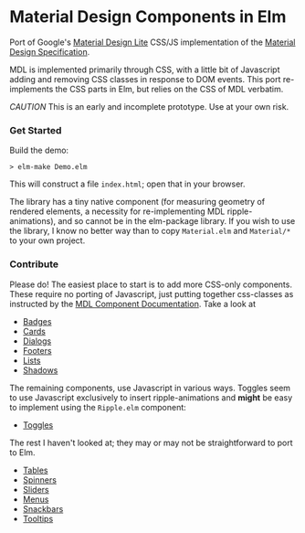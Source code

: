 # Material Design Components in Elm

Port of Google's
[Material Design Lite](https://www.getmdl.io/)
CSS/JS implementation of the
[Material Design Specification](https://www.google.com/design/spec/material-design/introduction.html).

MDL is implemented primarily through CSS, with a little bit of Javascript
adding and removing CSS classes in response to DOM events. This port
re-implements the CSS parts in Elm, but relies on the CSS of MDL verbatim.

*CAUTION* This is an early and incomplete prototype. Use at your own risk.


### Get Started

Build the demo:

    > elm-make Demo.elm

This will construct a file `index.html`; open that in your browser.

The library has a tiny native component (for measuring geometry of rendered
  elements, a necessity for re-implementing MDL ripple-animations), and so
  cannot be in the elm-package library. If you wish to use the library, I
  know no better way than to copy `Material.elm` and `Material/*` to your
  own project. 


### Contribute

Please do! The easiest place to start is to add more CSS-only components. These require no porting of Javascript, just putting together css-classes as instructed by the [MDL Component Documentation](https://www.getmdl.io/components/index.html). Take a look at

 - [Badges](https://www.getmdl.io/components/index.html#badges-section)
 - [Cards](https://www.getmdl.io/components/index.html#cards-section)
 - [Dialogs](https://www.getmdl.io/components/index.html#dialog-section)
 - [Footers](https://www.getmdl.io/components/index.html#layout-section/footer)
 - [Lists](https://www.getmdl.io/components/index.html#lists-section)
 - [Shadows](https://github.com/google/material-design-lite/tree/v1.1.2/src/shadow)

The remaining components, use Javascript
in various ways. Toggles seem to use Javascript exclusively to insert ripple-animations and __might__ be easy to implement using the `Ripple.elm`
component:

 - [Toggles](https://www.getmdl.io/components/index.html#toggles-section)

The rest I haven't looked at; they may or may not be straightforward to port
to Elm.

 - [Tables](https://www.getmdl.io/components/index.html#tables-section)
 - [Spinners](https://www.getmdl.io/components/index.html#loading-section)
 - [Sliders](https://www.getmdl.io/components/index.html#sliders-section)
 - [Menus](https://www.getmdl.io/components/index.html#menus-section)
 - [Snackbars](https://www.getmdl.io/components/index.html#snackbar-section)
 - [Tooltips](https://www.getmdl.io/components/index.html#tooltips-section)
